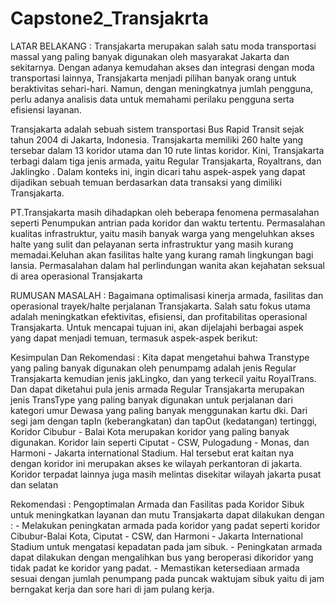 # Capstone2_Transjakrta

LATAR BELAKANG :
Transjakarta merupakan salah satu moda transportasi massal yang paling banyak digunakan oleh masyarakat Jakarta dan sekitarnya. Dengan adanya kemudahan akses dan integrasi dengan moda transportasi lainnya, Transjakarta menjadi pilihan banyak orang untuk beraktivitas sehari-hari. Namun, dengan meningkatnya jumlah pengguna, perlu adanya analisis data untuk memahami perilaku pengguna serta efisiensi layanan.

Transjakarta adalah sebuah sistem transportasi Bus Rapid Transit sejak tahun 2004 di Jakarta, Indonesia. Transjakarta memiliki 260 halte yang tersebar dalam 13 koridor utama dan 10 rute lintas koridor. Kini, Transjakarta terbagi dalam tiga jenis armada, yaitu Regular Transjakarta, Royaltrans, dan Jaklingko . Dalam konteks ini, ingin dicari tahu aspek-aspek yang dapat dijadikan sebuah temuan berdasarkan data transaksi yang dimiliki Transjakarta.

PT.Transjakarta masih dihadapkan oleh beberapa fenomena permasalahan seperti Penumpukan antrian pada koridor dan waktu tertentu. Permasalahan kualitas infrastruktur, yaitu masih banyak warga yang mengeluhkan akses halte yang sulit dan pelayanan serta infrastruktur yang masih kurang memadai.Keluhan akan fasilitas halte yang kurang ramah lingkungan bagi lansia. Permasalahan dalam hal perlindungan wanita akan kejahatan seksual di area operasional Transjakarta 

RUMUSAN MASALAH :
Bagaimana optimalisasi kinerja armada, fasilitas dan operasional trayek/halte perjalanan Transjakarta.
Salah satu fokus utama adalah meningkatkan efektivitas, efisiensi, dan profitabilitas operasional Transjakarta. Untuk mencapai tujuan ini, akan dijelajahi berbagai aspek yang dapat menjadi temuan, termasuk aspek-aspek berikut:

Kesimpulan Dan Rekomendasi :
Kita dapat mengetahui bahwa Transtype yang paling banyak digunakan oleh penumpamg adalah jenis Regular Transjakarta kemudian jenis jakLingko, dan yang terkecil yaitu RoyalTrans. Dan dapat diketahui pula jenis armada Regular Transjakarta merupakan jenis TransType yang paling banyak digunakan untuk perjalanan dari kategori umur Dewasa yang paling banyak menggunakan kartu dki.
Dari segi jam dengan tapIn (keberangkatan) dan tapOut (kedatangan) tertinggi, Koridor Cibubur - Balai Kota merupakan koridor yang paling banyak digunakan.
Koridor lain seperti Ciputat - CSW, Pulogadung - Monas, dan Harmoni - Jakarta international Stadium. Hal tersebut erat kaitan nya dengan koridor ini merupakan akses ke wilayah perkantoran di jakarta. Koridor terpadat lainnya juga masih melintas disekitar wilayah jakarta pusat dan selatan

Rekomendasi :
Pengoptimalan Armada dan Fasilitas pada Koridor Sibuk untuk meningkatkan layanan dan mutu Transjakarta dapat dilakukan dengan :
    - Melakukan peningkatan armada pada koridor yang padat seperti koridor Cibubur-Balai Kota, Ciputat - CSW, dan Harmoni - Jakarta International Stadium untuk mengatasi kepadatan pada jam sibuk.
    - Peningkatan armada dapat dilakukan dengan mengalihkan bus yang beroperasi dikoridor yang tidak padat ke koridor yang padat.
    - Memastikan ketersediaan armada sesuai dengan jumlah penumpang pada puncak waktujam sibuk yaitu di jam berngakat kerja dan sore hari di jam pulang kerja.
